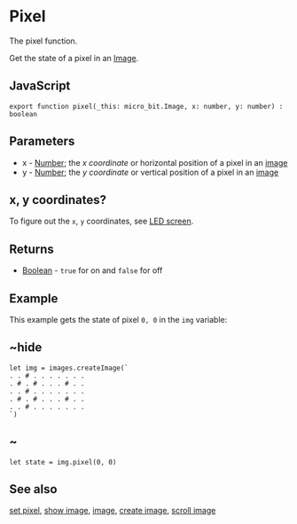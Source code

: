 # Pixel

The pixel function.

Get the state of a pixel in an [Image](/reference/images/image).

## JavaScript

```sig
export function pixel(_this: micro_bit.Image, x: number, y: number) : boolean
```

## Parameters

* x - [Number](/types/number); the *x coordinate* or horizontal position of a pixel in an [image](/reference/images/image)
* y - [Number](/types/number); the *y coordinate* or vertical position of a pixel in an [image](/reference/images/image)

## x, y coordinates?

To figure out the ``x``, ``y`` coordinates, see [LED screen](/device/screen).

## Returns

* [Boolean](/blocks/logic/boolean) - `true` for on and `false` for off

## Example

This example gets the state of pixel `0, 0` in the `img` variable:

## ~hide

```blocks
let img = images.createImage(`
. . # . . . . . . .
. # . # . . . # . .
. . # . . . . . . .
. # . # . . . # . .
. . # . . . . . . .
`)
```

## ~

```typescript-ignore
let state = img.pixel(0, 0)
```

## See also

[set pixel](/reference/images/set-pixel), [show image](/reference/images/show-image), [image](/reference/images/image), [create image](/reference/images/create-image), [scroll image](/reference/images/scroll-image)

